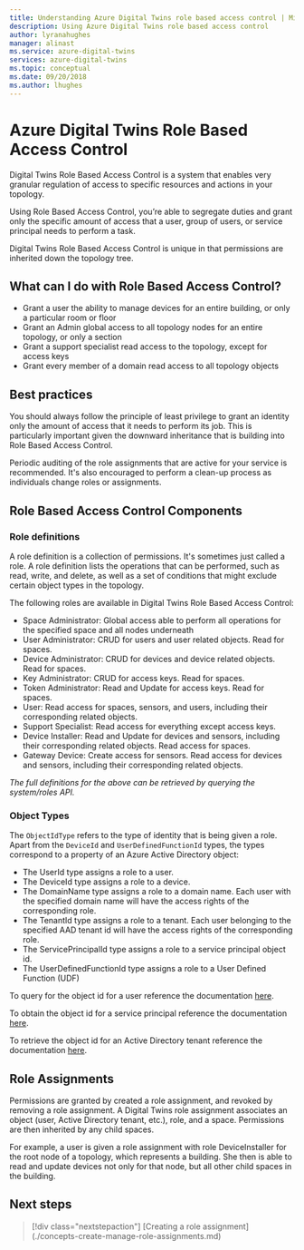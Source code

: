 ```yaml
---
title: Understanding Azure Digital Twins role based access control | Microsoft Docs
description: Using Azure Digital Twins role based access control
author: lyranahughes
manager: alinast
ms.service: azure-digital-twins
services: azure-digital-twins
ms.topic: conceptual
ms.date: 09/20/2018
ms.author: lhughes
---
```


# Azure Digital Twins Role Based Access Control

Digital Twins Role Based Access Control is a system that enables very granular regulation of access to specific resources and actions in your topology.

Using Role Based Access Control, you’re able to segregate duties and grant only the specific amount of access that a user, group of users, or service principal needs to perform a task.

Digital Twins Role Based Access Control is unique in that permissions are inherited down the topology tree.

## What can I do with Role Based Access Control?

* Grant a user the ability to manage devices for an entire building, or only a particular room or floor
* Grant an Admin global access to all topology nodes for an entire topology, or only a section
* Grant a support specialist read access to the topology, except for access keys
* Grant every member of a domain read access to all topology objects

## Best practices

You should always follow the principle of least privilege to grant an identity only the amount of access that it needs to perform its job. This is particularly important given the downward inheritance that is building into Role Based Access Control.

Periodic auditing of the role assignments that are active for your service is recommended. It's also encouraged to perform a clean-up process as individuals change roles or assignments.

## Role Based Access Control Components

### Role definitions

A role definition is a collection of permissions. It's sometimes just called a role. A role definition lists the operations that can be performed, such as read, write, and delete, as well as a set of conditions that might exclude certain object types in the topology.

The following roles are available in Digital Twins Role Based Access Control:

* Space Administrator: Global access able to perform all operations for the specified space and all nodes underneath
* User Administrator: CRUD for users and user related objects. Read for spaces.
* Device Administrator: CRUD for devices and device related objects. Read for spaces.
* Key Administrator: CRUD for access keys. Read for spaces.
* Token Administrator: Read and Update for access keys. Read for spaces.
* User: Read access for spaces, sensors, and users, including their corresponding related objects.
* Support Specialist: Read access for everything except access keys.
* Device Installer: Read and Update for devices and sensors, including their corresponding related objects. Read access for spaces.
* Gateway Device: Create access for sensors. Read access for devices and sensors, including their corresponding related objects.

*The full definitions for the above can be retrieved by querying the system/roles API.*

### Object Types

The `ObjectIdType` refers to the type of identity that is being given a role. Apart from the `DeviceId` and `UserDefinedFunctionId` types, the types correspond to a property of an Azure Active Directory object:
  
* The UserId type assigns a role to a user.
* The DeviceId type assigns a role to a device.
* The DomainName type assigns a role to a domain name. Each user with the specified domain name will have the access rights of the corresponding role.
* The TenantId type assigns a role to a tenant. Each user belonging to the specified AAD tenant id will have the access rights of the corresponding role.
* The ServicePrincipalId type assigns a role to a service principal object id.
* The UserDefinedFunctionId type assigns a role to a User Defined Function (UDF)

To query for the object id for a user reference the documentation [here](https://docs.microsoft.com/en-us/powershell/module/azuread/get-azureaduser?view=azureadps-2.0).

To obtain the object id for a service principal reference the documentation [here](https://docs.microsoft.com/en-us/powershell/module/azurerm.resources/get-azurermadserviceprincipal?view=azurermps-6.8.1).

To retrieve the object id for an Active Directory tenant reference the documentation [here](https://docs.microsoft.com/en-us/azure/active-directory/develop/quickstart-create-new-tenant).

## Role Assignments

Permissions are granted by created a role assignment, and revoked by removing a role assignment. A Digital Twins role assignment associates an object (user, Active Directory tenant, etc.), role, and a space. Permissions are then inherited by any child spaces.

For example, a user is given a role assignment with role DeviceInstaller for the root node of a topology, which represents a building. She then is able to read and update devices not only for that node, but all other child spaces in the building.

## Next steps

> [!div class="nextstepaction"]
> [Creating a role assignment] (./concepts-create-manage-role-assignments.md)